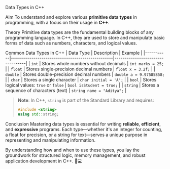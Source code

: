 Data Types in C++

Aim
To understand and explore various **primitive data types** in programming, with a focus on their usage in **C++**.

Theory
Primitive data types are the fundamental building blocks of any programming language. In C++, they are used to store and manipulate basic forms of data such as numbers, characters, and logical values.

Common Data Types in C++
| Data Type | Description                                      | Example                         |
|-----------|--------------------------------------------------|----------------------------------|
| `int`     | Stores whole numbers without decimals            | `int marks = 25;`               |
| `float`   | Stores single-precision decimal numbers          | `float x = 3.2f;`               |
| `double`  | Stores double-precision decimal numbers          | `double a = 9.97585858;`        |
| `char`    | Stores a single character                        | `char initial = 'A';`           |
| `bool`    | Stores logical values: `true` or `false`         | `bool isStudent = true;`        |
| `string`  | Stores a sequence of characters (text)           | `string name = "Aditya";`       |

> **Note**: In C++, `string` is part of the Standard Library and requires:
> ```cpp
> #include <string>
> using std::string;
> ```

Conclusion
Mastering data types is essential for writing **reliable**, **efficient**, and **expressive** programs. Each type—whether it's an integer for counting, a float for precision, or a string for text—serves a unique purpose in representing and manipulating information.

By understanding how and when to use these types, you lay the groundwork for structured logic, memory management, and robust application development in C++. 🧱💻
